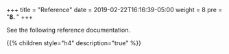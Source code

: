 +++
title = "Reference"
date = 2019-02-22T16:16:39-05:00
weight = 8
pre = "<b>8. </b>"
+++



See the following reference documentation.

{{% children style="h4" description="true" %}}
